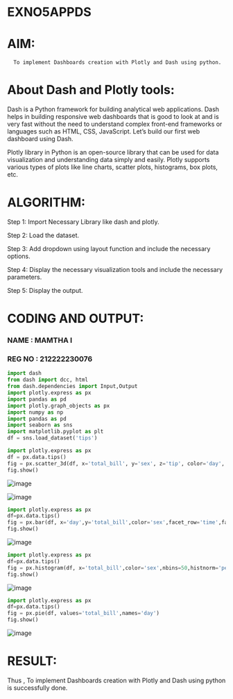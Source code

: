# EXNO5APPDS

# AIM:

      To implement Dashboards creation with Plotly and Dash using python.
      

# About Dash and Plotly tools:

Dash is a Python framework for building analytical web applications. Dash helps in building responsive web dashboards that is good to look at and is very fast without the need to understand complex front-end frameworks or languages such as HTML, CSS, JavaScript. Let’s build our first web dashboard using Dash.

Plotly library in Python is an open-source library that can be used for data visualization and understanding data simply and easily. Plotly supports various types of plots like line charts, scatter plots, histograms, box plots, etc.


# ALGORITHM:

Step 1: Import Necessary Library like dash and plotly.

Step 2: Load the dataset.

Step 3: Add dropdown using layout function and include the necessary options.

Step 4: Display the necessary visualization tools and include the necessary parameters.

Step 5: Display the output.


# CODING AND OUTPUT:
### NAME : MAMTHA I
### REG NO : 212222230076
```Python
import dash
from dash import dcc, html
from dash.dependencies import Input,Output
import plotly.express as px
import pandas as pd
import plotly.graph_objects as px
import numpy as np
import pandas as pd
import seaborn as sns
import matplotlib.pyplot as plt
df = sns.load_dataset('tips')
```
```Python
import plotly.express as px
df = px.data.tips()
fig = px.scatter_3d(df, x='total_bill', y='sex', z='tip', color='day', size='total_bill', symbol='time')
fig.show()
```
![image](https://github.com/user-attachments/assets/23b91c93-293d-4631-9fc5-8f8834241426)


![image](https://github.com/user-attachments/assets/64af9a8a-5d16-447c-8277-eb7aff2e4912)

```Python
import plotly.express as px
df=px.data.tips()
fig = px.bar(df, x='day',y='total_bill',color='sex',facet_row='time',facet_col='sex')
fig.show()

```

![image](https://github.com/user-attachments/assets/808f2c57-6237-4150-b215-21dced2624c8)

```Python
import plotly.express as px
df=px.data.tips()
fig = px.histogram(df, x='total_bill',color='sex',nbins=50,histnorm='percent',barmode='overlay')
fig.show()
```

![image](https://github.com/user-attachments/assets/c6f0b81d-8bbe-4af0-a8e1-55bb8d9fa2f0)
```Python
import plotly.express as px
df=px.data.tips()
fig = px.pie(df, values='total_bill',names='day')
fig.show()
```

![image](https://github.com/user-attachments/assets/17498d6f-6e96-45f9-8a3f-cce7b822b51b)

# RESULT:
Thus , To implement Dashboards creation with Plotly and Dash using python is successfully done.

